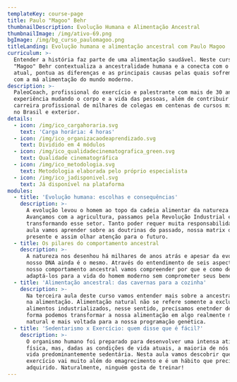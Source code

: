 ```yaml
---
templateKey: course-page
title: Paulo "Magoo" Behr
thumbnailDescription: Evolução Humana e Alimentação Ancestral
thumbnailImage: /img/ativo-69.png
bgImage: /img/bg_curso_paulomagoo.png
titleLanding: Evolução humana e alimentação ancestral com Paulo Magoo
curriculum: >-
  Entender a história faz parte de uma alimentação saudável. Neste curso, Paulo
  "Magoo" Behr contextualiza a ancestralidade humana e a conecta com o mundo
  atual, pontua as diferenças e as principais causas pelas quais sofremos tanto
  com a má alimentação do mundo moderno.
description: >-
  PaleoCoach, profissional do exercício e palestrante com mais de 30 anos de
  experiência mudando o corpo e a vida das pessoas, além de contribuir na
  carreira profissional de milhares de colegas em centenas de cursos ministrados
  no Brasil e exterior.
details:
  - icon: /img/ico_cargahoraria.svg
    text: 'Carga horária: 4 horas'
  - icon: /img/ico_organizacaodeaprendizado.svg
    text: Dividido em 4 módulos
  - icon: /img/ico_qualidadecinematografica_green.svg
    text: Qualidade cinematográfica
  - icon: /img/ico_metodologia.svg
    text: Metodologia elaborada pelo próprio especialista
  - icon: /img/ico_jadisponivel.svg
    text: Já disponível na plataforma
modules:
  - title: 'Evolução humana: escolhas e consequências'
    description: >-
      A evolução levou o homem ao topo da cadeia alimentar da natureza.
      Avançamos com a agricultura, passamos pela Revolução Industrial e seguimos
      transformando esse setor. Tanto poder requer muita responsabilidade. Nesta
      aula vamos aprender sobre as doutrinas do passado, nossa matrix do
      presente e assim olhar atenção para o futuro.
  - title: Os pilares do comportamento ancestral
    description: >-
      A natureza nos desenhou há milhares de anos atrás e apesar da evolução o
      nosso DNA ainda é o mesmo. Através do entendimento de seis aspectos do
      nosso comportamento ancestral vamos compreender por que e como devemos
      adaptá-los para a vida do homem moderno sem comprometer seus benefícios.
  - title: 'Alimentação ancestral: das cavernas para a cozinha'
    description: >-
      Na terceira aula deste curso vamos entender mais sobre a ancestrallidade
      na alimentação. Alimentação natural não se refere somente a exclusão dos
      alimentos industrializados, nesse sentido, precisamos enetnder de que
      forma podemos transformar a nossa alimentação em algo realmente mais
      natural e mais voltada para a nossa programação genética.
  - title: 'Sedentarismo x Exercício: quem disse que é fácil?'
    description: >-
      O organismo humano foi preparado para desenvolver uma intensa atividade
      física, mas, dadas as condições de vida atuais, a maioria de nós leva uma
      vida predominantemente sedentária. Nesta aula vamos descobrir que o
      exercício vai muito além do emagrecimento e é um hábito que precisa ser
      adquirido. Naturalmente, ninguém gosta de treinar!
---
```


